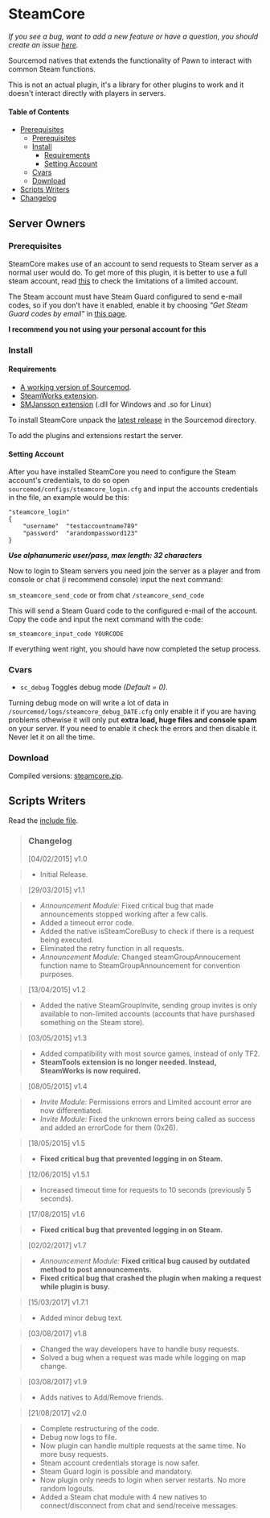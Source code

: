 # SteamCore

_If you see a bug, want to add a new feature or have a question, you should create an issue [here](https://github.com/polvora/SteamCore/issues/new)._

Sourcemod natives that extends the functionality of Pawn to interact with common Steam functions.

This is not an actual plugin, it's a library for other plugins to work and it doesn't interact directly with players in servers.

#### Table of Contents 
* [Prerequisites](#server-owners)
	* [Prerequisites](#prerequisites)
	* [Install](#install)
		* [Requirements](#requirements)
		* [Setting Account](#setting-account)
	* [Cvars](#cvars)
	* [Download](#download)
* [Scripts Writers](#scripts-writers)
* [Changelog](#changelog)

## Server Owners
### Prerequisites
SteamCore makes use of an account to send requests to Steam server as a normal user would do. To get more of this plugin, it is better to use a full steam account, read [this](https://support.steampowered.com/kb_article.php?ref=3330-IAGK-7663) to check the limitations of a limited account.

The Steam account must have Steam Guard configured to send e-mail codes, so if you don't have it enabled, enable it by choosing _"Get Steam Guard codes by email"_ in [this page](https://store.steampowered.com/twofactor/manage).

**I recommend you not using your personal account for this**

### Install
#### Requirements
* [A working version of Sourcemod](http://www.sourcemod.net/downloads.php).
* [SteamWorks extension](http://users.alliedmods.net/~kyles/builds/SteamWorks/).
* [SMJansson extension](https://github.com/thraaawn/SMJansson/tree/master/bin) (.dll for Windows and .so for Linux)

To install SteamCore unpack the [latest release](https://github.com/polvora/SteamCore/releases/latest) in the Sourcemod directory.

To add the plugins and extensions restart the server.

#### Setting Account
After you have installed SteamCore you need to configure the Steam account's credentials, to do so open `sourcemod/configs/steamcore_login.cfg` and input the accounts credentials in the file, an example would be this:

	"steamcore_login"
	{
		"username"	"testaccountname789"
		"password"	"arandompassword123"
	}
**_Use alphanumeric user/pass, max length: 32 characters_**

Now to login to Steam servers you need join the server as a player and from console or chat (i recommend console) input the next command:

`sm_steamcore_send_code` or from chat `/steamcore_send_code`

This will send a Steam Guard code to the configured e-mail of the account. Copy the code and input the next command with the code:

`sm_steamcore_input_code YOURCODE`

If everything went right, you should have now completed the setup process.

### Cvars
* `sc_debug` Toggles debug mode _(Default = 0)_.

Turning debug mode on will write a lot of data in `/sourcemod/logs/steamcore_debug_DATE.cfg` only enable it if you are having problems othewise it will only put **extra load, huge files and console spam** on your server. If you need to enable it check the errors and then disable it. Never let it on all the time.

### Download
Compiled versions: [steamcore.zip](https://github.com/polvora/SteamCore/releases/latest).

## Scripts Writers
Read the [include file](https://github.com/polvora/SteamCore/blob/master/include/steamcore.inc).

> ### Changelog
> [04/02/2015] v1.0 

> * Initial Release.

> [29/03/2015] v1.1

> * _Announcement Module:_ Fixed critical bug that made announcements stopped working after a few calls.
> * Added a timeout error code.
> * Added the native isSteamCoreBusy to check if there is a request being executed.
> * Eliminated the retry function in all requests.
> * _Announcement Module:_ Changed steamGroupAnnoucement function name to SteamGroupAnnouncement for convention purposes.

> [13/04/2015] v1.2

> * Added the native SteamGroupInvite, sending group invites is only available to non-limited accounts (accounts that have purshased something on the Steam store).

> [03/05/2015] v1.3

> * Added compatibility with most source games, instead of only TF2.
> * **SteamTools extension is no longer needed. Instead, SteamWorks is now required.**

> [08/05/2015] v1.4

> * _Invite Module:_ Permissions errors and Limited account error are now differentiated.
> * _Invite Module:_ Fixed the unknown errors being called as success and added an errorCode for them (0x26).

> [18/05/2015] v1.5

> * **Fixed critical bug that prevented logging in on Steam.**

> [12/06/2015] v1.5.1

> * Increased timeout time for requests to 10 seconds (previously 5 seconds).

> [17/08/2015] v1.6

> * **Fixed critical bug that prevented logging in on Steam.** 

> [02/02/2017] v1.7

> * _Announcement Module:_ **Fixed critical bug caused by outdated method to post announcements.**
> * **Fixed critical bug that crashed the plugin when making a request while plugin is busy.**

> [15/03/2017] v1.7.1

> * Added minor debug text.

> [03/08/2017] v1.8

> * Changed the way developers have to handle busy requests.
> * Solved a bug when a request was made while logging on map change.

> [03/08/2017] v1.9

> * Adds natives to Add/Remove friends.

> [21/08/2017] v2.0

> * Complete restructuring of the code.
> * Debug now logs to file.
> * Now plugin can handle multiple requests at the same time. No more busy requests.
> * Steam account credentials storage is now safer.
> * Steam Guard login is possible and mandatory.
> * Now plugin only needs to login when server restarts. No more random logouts.
> * Added a Steam chat module with 4 new natives to connect/disconnect from chat and send/receive messages.
